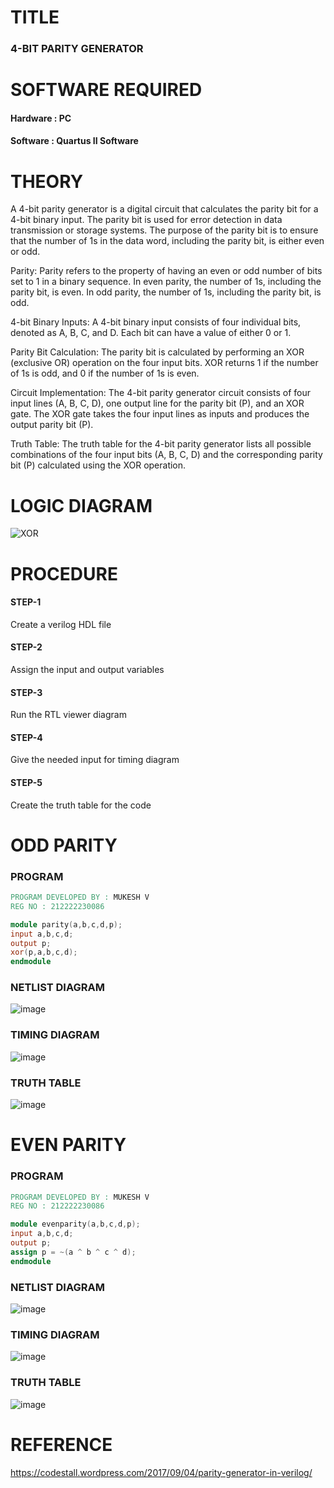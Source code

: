 # TITLE
### 4-BIT PARITY GENERATOR
# SOFTWARE REQUIRED
#### Hardware : PC
#### Software : Quartus II Software
# THEORY
A 4-bit parity generator is a digital circuit that calculates the parity bit for a 4-bit binary input. The parity bit is used for error detection in data transmission or storage systems. The purpose of the parity bit is to ensure that the number of 1s in the data word, including the parity bit, is either even or odd.

Parity: Parity refers to the property of having an even or odd number of bits set to 1 in a binary sequence. In even parity, the number of 1s, including the parity bit, is even. In odd parity, the number of 1s, including the parity bit, is odd.

4-bit Binary Inputs: A 4-bit binary input consists of four individual bits, denoted as A, B, C, and D. Each bit can have a value of either 0 or 1.

Parity Bit Calculation: The parity bit is calculated by performing an XOR (exclusive OR) operation on the four input bits. XOR returns 1 if the number of 1s is odd, and 0 if the number of 1s is even.

Circuit Implementation: The 4-bit parity generator circuit consists of four input lines (A, B, C, D), one output line for the parity bit (P), and an XOR gate. The XOR gate takes the four input lines as inputs and produces the output parity bit (P).

Truth Table: The truth table for the 4-bit parity generator lists all possible combinations of the four input bits (A, B, C, D) and the corresponding parity bit (P) calculated using the XOR operation.

# LOGIC DIAGRAM
![XOR](https://github.com/MukeshVelmurugan/Simulation-project--Digital-Electronics/assets/118707363/175c70c0-8d8b-4683-a1ba-d07229ecf619)
# PROCEDURE
#### STEP-1
Create a verilog HDL file 
#### STEP-2
Assign the input and output variables 
#### STEP-3
Run the RTL viewer diagram 
#### STEP-4
Give the needed input for timing diagram
#### STEP-5
Create the truth table for the code
# ODD PARITY
### PROGRAM
``` VERILOG
PROGRAM DEVELOPED BY : MUKESH V
REG NO : 212222230086

module parity(a,b,c,d,p);
input a,b,c,d;
output p;
xor(p,a,b,c,d);
endmodule
```
### NETLIST DIAGRAM
![image](https://github.com/MukeshVelmurugan/Simulation-project--Digital-Electronics/assets/118707363/103bb11e-3c50-4c2f-bf2a-25f68600c8b7)


### TIMING DIAGRAM
![image](https://github.com/MukeshVelmurugan/Simulation-project--Digital-Electronics/assets/118707363/0be6f09f-6ec2-40c2-b880-c1c95521f990)

### TRUTH TABLE
![image](https://github.com/MukeshVelmurugan/Simulation-project--Digital-Electronics/assets/118707363/45306121-ab7d-4400-b597-825612310d9e)

# EVEN PARITY
### PROGRAM
``` VERILOG
PROGRAM DEVELOPED BY : MUKESH V
REG NO : 212222230086

module evenparity(a,b,c,d,p);
input a,b,c,d;
output p;
assign p = ~(a ^ b ^ c ^ d);
endmodule
```
### NETLIST DIAGRAM
![image](https://github.com/MukeshVelmurugan/Simulation-project--Digital-Electronics/assets/118707363/2a43ec88-7c73-4c13-81b5-7efcc40d9a37)


### TIMING DIAGRAM
![image](https://github.com/MukeshVelmurugan/Simulation-project--Digital-Electronics/assets/118707363/d0b1f516-d557-4bfa-a499-693a5ffa3b39)

### TRUTH TABLE
![image](https://github.com/MukeshVelmurugan/Simulation-project--Digital-Electronics/assets/118707363/302e5337-b827-4d61-86c5-5e63ae039fe6)

# REFERENCE
https://codestall.wordpress.com/2017/09/04/parity-generator-in-verilog/
